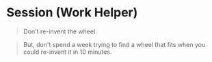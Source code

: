 # Session (Work Helper) #

> Don't re-invent the wheel.

> But, don't spend a week trying to find a wheel that fits when you could re-invent it in 10 minutes.

